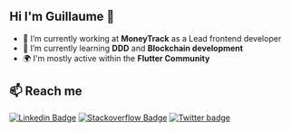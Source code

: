 ## Hi I'm Guillaume 👋

- 🔭 I’m currently working at **MoneyTrack** as a Lead frontend developer
- 🌱 I’m currently learning **DDD** and **Blockchain development**
- 🌍 I'm mostly active within the **Flutter Community**&nbsp;

## 📫 Reach me
[![Linkedin Badge](https://img.shields.io/badge/LinkedIn-0077B5?style=for-the-badge&logo=linkedin&logoColor=white)](https://www.linkedin.com/in/guillaumelavignotte)
[![Stackoverflow Badge](https://img.shields.io/badge/Stack_Overflow-FE7A16?style=for-the-badge&logo=stack-overflow&logoColor=white)](https://stackoverflow.com/users/12107390/glavigno)
[![Twitter badge](https://img.shields.io/badge/Twitter-1DA1F2?style=for-the-badge&logo=twitter&logoColor=white)](https://twitter.com/glavignotte94)
